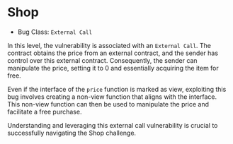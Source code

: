 # Shop

- Bug Class: `External Call`

In this level, the vulnerability is associated with an `External Call`. The contract obtains the price from an external contract, and the sender has control over this external contract. Consequently, the sender can manipulate the price, setting it to 0 and essentially acquiring the item for free.

Even if the interface of the `price` function is marked as view, exploiting this bug involves creating a non-view function that aligns with the interface. This non-view function can then be used to manipulate the price and facilitate a free purchase.

Understanding and leveraging this external call vulnerability is crucial to successfully navigating the Shop challenge.

